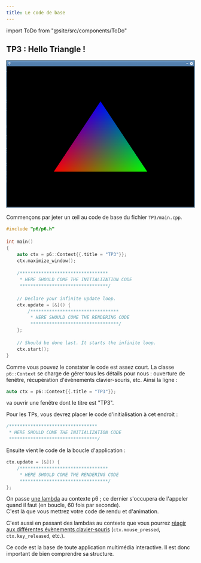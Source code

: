 ```yaml
---
title: Le code de base
---
```

import ToDo from "@site/src/components/ToDo"

## TP3 : Hello Triangle !

![](img/intro.png)

Commençons par jeter un œil au code de base du fichier `TP3/main.cpp`.

```cpp
#include "p6/p6.h"

int main()
{
    auto ctx = p6::Context{{.title = "TP3"}};
    ctx.maximize_window();

    /*********************************
     * HERE SHOULD COME THE INITIALIZATION CODE
     *********************************/

    // Declare your infinite update loop.
    ctx.update = [&]() {
        /*********************************
         * HERE SHOULD COME THE RENDERING CODE
         *********************************/
    };

    // Should be done last. It starts the infinite loop.
    ctx.start();
}
```

Comme vous pouvez le constater le code est assez court. La classe `p6::Context` se charge de gérer tous les détails pour nous : ouverture de fenêtre, récupération d'évènements clavier-souris, etc. Ainsi la ligne :

```cpp
auto ctx = p6::Context{{.title = "TP3"}};
```

va ouvrir une fenêtre dont le titre est "TP3".

Pour les TPs, vous devrez placer le code d'initialisation à cet endroit :

```cpp
/*********************************
 * HERE SHOULD COME THE INITIALIZATION CODE
 *********************************/
```

Ensuite vient le code de la boucle d'application :

```cpp
ctx.update = [&]() {
    /*********************************
     * HERE SHOULD COME THE RENDERING CODE
     *********************************/
};
```

On passe [une lambda](https://julesfouchy.github.io/Learn--Clean-Code-With-Cpp/lessons/lambda/) au contexte p6 ; ce dernier s'occupera de l'appeler quand il faut (en boucle, 60 fois par seconde).<br/>
C'est là que vous mettrez votre code de rendu et d'animation.

C'est aussi en passant des lambdas au contexte que vous pourrez [réagir aux différentes évènements clavier-souris](https://julesfouchy.github.io/p6-docs/tutorials/events) (`ctx.mouse_pressed`, `ctx.key_released`, etc.).

Ce code est la base de toute application multimédia interactive. Il est donc important de bien comprendre sa structure. 